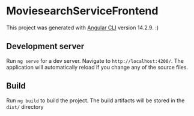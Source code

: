 # MoviesearchServiceFrontend

This project was generated with [Angular CLI](https://github.com/angular/angular-cli) version 14.2.9. :)

## Development server

Run `ng serve` for a dev server. Navigate to `http://localhost:4200/`. The application will automatically reload if you change any of the source files.

## Build

Run `ng build` to build the project. The build artifacts will be stored in the `dist/` directory
